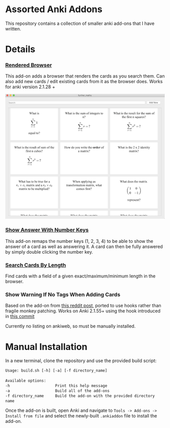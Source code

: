 # Assorted Anki Addons
This repository contains a collection of smaller anki add-ons that I have written.

# Details

### [Rendered Browser](https://ankiweb.net/shared/info/993394845)
This add-on adds a browser that renders the cards as you search them. Can also add new cards / edit existing cards from it as the browser does. Works for anki version 2.1.28 +

![overview](screenshots/rendered_browser_overview.png?raw=true)

### [Show Answer With Number Keys](https://ankiweb.net/shared/info/188886658)
This add-on remaps the number keys (1, 2, 3, 4) to be able to show the answer of a card as well as answering it. A card can then be fully answered by simply double clicking the number key.

### [Search Cards By Length](https://ankiweb.net/shared/info/819294114)
Find cards with a field of a given exact/maximum/minimum length in the browser.

### Show Warning If No Tags When Adding Cards
Based on the add-on from [this reddit post](https://www.reddit.com/r/Anki/comments/coc6wp/comment/ewi7m2m/?utm_source=share&utm_medium=web2x&context=3), ported to use hooks rather than fragile monkey patching. Works on Anki 2.1.55+ using the hook introduced in [this commit](https://github.com/ankitects/anki/commit/56f806146c5ba79377f26f082bfca25dc8417bac)

Currently no listing on ankiweb, so must be manually installed.

# Manual Installation

In a new terminal, clone the repository and use the provided build script:

```
Usage: build.sh [-h] [-a] [-f directory_name]

Available options:
-h                    Print this help message
-a                    Build all of the add-ons
-f directory_name     Build the add-on with the provided directory name
```

Once the add-on is built, open Anki and navigate to `Tools -> Add-ons -> Install from file` and select the newly-built `.ankiaddon` file to install the add-on.